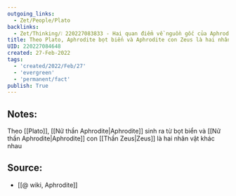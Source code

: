```yaml
---
outgoing_links:
  - Zet/People/Plato
backlinks:
  - Zet/Thinking/❕ 220227083833 - Hai quan điểm về nguồn gốc của Aphrodite
title: Theo Plato, Aphrodite bọt biển và Aphrodite con Zeus là hai nhân vật khác nhau
UID: 220227084648
created: 27-Feb-2022
tags:
  - 'created/2022/Feb/27'
  - 'evergreen'
  - 'permanent/fact'
publish: True
---
```

## Notes:
Theo [[Plato]], [[Nữ thần Aphrodite|Aphrodite]] sinh ra từ bọt biển và [[Nữ thần Aphrodite|Aphrodite]] con [[Thần Zeus|Zeus]] là hai nhân vật khác nhau

## Source:
- [[@ wiki, Aphrodite]]
